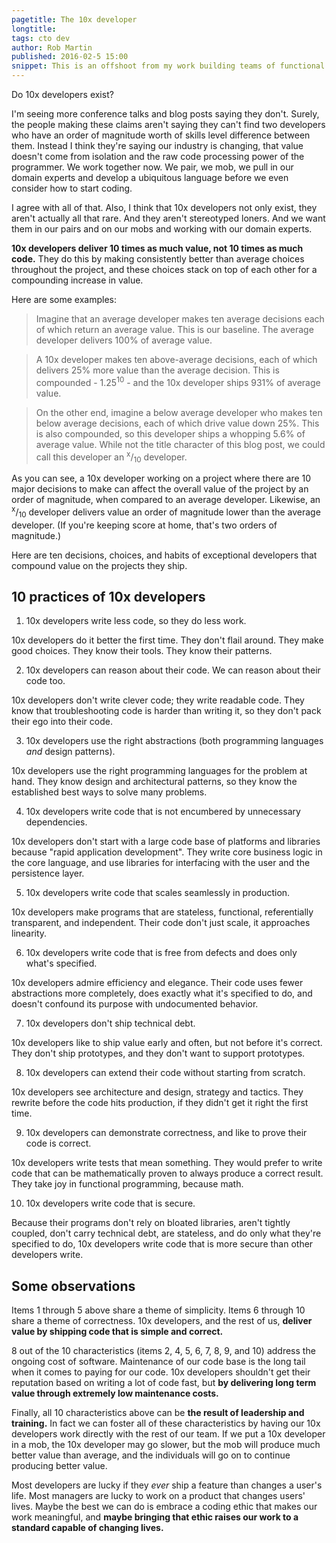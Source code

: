 ```yaml
---
pagetitle: The 10x developer
longtitle: 
tags: cto dev
author: Rob Martin
published: 2016-02-5 15:00
snippet: This is an offshoot from my work building teams of functional programmers, and the trend toward anarchy in software engineering teams. In this short post, I discuss why 10x developers exist, how they do so much more than average, and some ideas for driving value up across the whole team.
---
```


Do 10x developers exist?

I'm seeing more conference talks and blog posts saying they don't. Surely, the people making these claims aren't saying they can't find two developers who have an order of magnitude worth of skills level difference between them. Instead I think they're saying our industry is changing, that value doesn't come from isolation and the raw code processing power of the programmer. We work together now. We pair, we mob, we pull in our domain experts and develop a ubiquitous language before we even consider how to start coding.

I agree with all of that. Also, I think that 10x developers not only exist, they aren't actually all that rare. And they aren't stereotyped loners. And we want them in our pairs and on our mobs and working with our domain experts.

**10x developers deliver 10 times as much value, not 10 times as much code.** They do this by making consistently better than average choices throughout the project, and these choices stack on top of each other for a compounding increase in value.

Here are some examples:

> Imagine that an average developer makes ten average decisions each of which return an average value. This is our baseline. The average developer delivers 100% of average value.

> A 10x developer makes ten above-average decisions, each of which delivers 25% more value than the average decision. This is compounded - 1.25<sup>10</sup> - and the 10x developer ships 931% of average value.

> On the other end, imagine a below average developer who makes ten below average decisions, each of which drive value down 25%. This is also compounded, so this developer ships a whopping 5.6% of average value. While not the title character of this blog post, we could call this developer an <sup>x</sup>/<sub>10</sub> developer.

As you can see, a 10x developer working on a project where there are 10 major decisions to make can affect the overall value of the project by an order of magnitude, when compared to an average developer. Likewise, an <sup>x</sup>/<sub>10</sub> developer delivers value an order of magnitude lower than the average developer. (If you're keeping score at home, that's two orders of magnitude.)

Here are ten decisions, choices, and habits of exceptional developers that compound value on the projects they ship.

## 10 practices of 10x developers

1. 10x developers write less code, so they do less work.

10x developers do it better the first time. They don't flail around. They make good choices. They know their tools. They know their patterns.

2. 10x developers can reason about their code. We can reason about their code too.

10x developers don't write clever code; they write readable code. They know that troubleshooting code is harder than writing it, so they don't pack their ego into their code.

3. 10x developers use the right abstractions (both programming languages *and* design patterns).

10x developers use the right programming languages for the problem at hand. They know design and architectural patterns, so they know the established best ways to solve many problems.

4. 10x developers write code that is not encumbered by unnecessary dependencies.

10x developers don't start with a large code base of platforms and libraries because "rapid application development". They write core business logic in the core language, and use libraries for interfacing with the user and the persistence layer.

5. 10x developers write code that scales seamlessly in production.

10x developers make programs that are stateless, functional, referentially transparent, and independent. Their code don't just scale, it approaches linearity.

6. 10x developers write code that is free from defects and does only what's specified.

10x developers admire efficiency and elegance. Their code uses fewer abstractions more completely, does exactly what it's specified to do, and doesn't confound its purpose with undocumented behavior.

7. 10x developers don't ship technical debt.

10x developers like to ship value early and often, but not before it's correct. They don't ship prototypes, and they don't want to support prototypes.

8. 10x developers can extend their code without starting from scratch.

10x developers see architecture and design, strategy and tactics. They rewrite before the code hits production, if they didn't get it right the first time.

9. 10x developers can demonstrate correctness, and like to prove their code is correct.

10x developers write tests that mean something. They would prefer to write code that can be mathematically proven to always produce a correct result. They take joy in functional programming, because math.

10. 10x developers write code that is secure.

Because their programs don't rely on bloated libraries, aren't tightly coupled, don't carry technical debt, are stateless, and do only what they're specified to do, 10x developers write code that is more secure than other developers write.

## Some observations

Items 1 through 5 above share a theme of simplicity. Items 6 through 10 share a theme of correctness. 10x developers, and the rest of us, **deliver value by shipping code that is simple and correct.**

8 out of the 10 characteristics (items 2, 4, 5, 6, 7, 8, 9, and 10) address the ongoing cost of software. Maintenance of our code base is the long tail when it comes to paying for our code. 10x developers shouldn't get their reputation based on writing a lot of code fast, but **by delivering long term value through extremely low maintenance costs.**

Finally, all 10 characteristics above can be **the result of leadership and training.** In fact we can foster all of these characteristics by having our 10x developers work directly with the rest of our team. If we put a 10x developer in a mob, the 10x developer may go slower, but the mob will produce much better value than average, and the individuals will go on to continue producing better value.

Most developers are lucky if they *ever* ship a feature than changes a user's life. Most managers are lucky to work on a product that changes users' lives. Maybe the best we can do is embrace a coding ethic that makes our work meaningful, and **maybe bringing that ethic raises our work to a standard capable of changing lives.**

